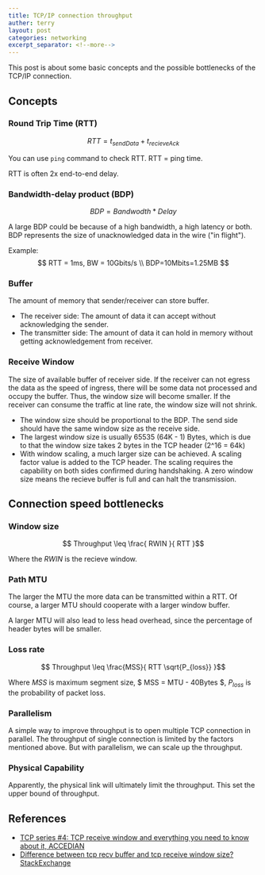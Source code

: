 ```yaml
---
title: TCP/IP connection throughput
auther: terry
layout: post
categories: networking
excerpt_separator: <!--more-->
---
```


This post is about some basic concepts and the possible bottlenecks of the TCP/IP connection.
<!--more-->

## Concepts

### Round Trip Time (RTT)

$$ RTT = t_{sendData} + t_{recieveAck} $$

You can use `ping` command to check RTT. RTT = ping time.

RTT is often 2x end-to-end delay.

### Bandwidth-delay product (BDP)

$$ BDP = Bandwodth * Delay $$

A large BDP could be because of a high bandwidth, a high latency or both. BDP represents the size of unacknowledged data in the wire ("in flight").

Example:
$$
RTT = 1ms, BW = 10Gbits/s \\
BDP=10Mbits=1.25MB
$$

### Buffer

The amount of memory that sender/receiver can store buffer.

* The receiver side: The amount of data it can accept without acknowledging the sender.
* The transmitter side: The amount of data it can hold in memory without getting acknowledgement from receiver.

### Receive Window

The size of available buffer of receiver side. If the receiver can not egress the data as the speed of ingress, there will be some data not processed and occupy the buffer. Thus, the window size will become smaller. If the receiver can consume the traffic at line rate, the window size will not shrink.

* The window size should be proportional to the BDP. The send side should have the same window size as the receive side.
* The largest window size is usually 65535 (64K - 1) Bytes, which is due to that the window size takes 2 bytes in the TCP header (2^16 = 64k)
* With window scaling, a much larger size can be achieved. A scaling factor value is added to the TCP header. The scaling requires the capability on both sides confirmed during handshaking. A zero window size means the recieve buffer is full and can halt the transmission.

## Connection speed bottlenecks

### Window size

$$ Throughput \leq \frac{ RWIN }{ RTT }$$

Where the $RWIN$ is the recieve window.

### Path MTU

The larger the MTU the more data can be transmitted within a RTT. Of course, a larger MTU should cooperate with a larger window buffer.

A larger MTU will also lead to less head overhead, since the percentage of header bytes will be smaller.

### Loss rate

$$ Throughput \leq \frac{MSS}{ RTT \sqrt{P_{loss}} }$$

Where $MSS$ is maximum segment size, $ MSS = MTU - 40Bytes $, $P_{loss}$ is the probability of packet loss.

### Parallelism

A simple way to improve throughput is to open multiple TCP connection in parallel. The throughput of single connection is limited by the factors mentioned above. But with parallelism, we can scale up the throughput.

### Physical Capability

Apparently, the physical link will ultimately limit the throughput. This set the upper bound of throughput.

<!-- TODO: categorize bottlenecks -->

## References

* [TCP series #4: TCP receive window and everything you need to know about it, ACCEDIAN](https://accedian.com/blog/tcp-receive-window-everything-need-know/)
* [Difference between tcp recv buffer and tcp receive window size? StackExchange](https://serverfault.com/questions/445487/difference-between-tcp-recv-buffer-and-tcp-receive-window-size)
